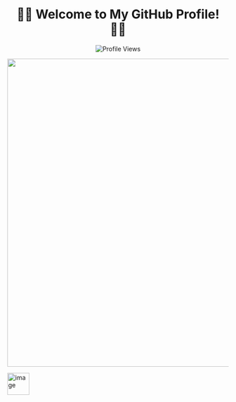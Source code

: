 <div align="center">
  <h1>👨‍💻 Welcome to My GitHub Profile! 👨‍💻</h1>
  <p><img src="https://komarev.com/ghpvc/?username=C00LPIXER&color=red" alt="Profile Views"></p>
</div>
<p align="center">
  <img src="https://github-profile-summary-cards.vercel.app/api/cards/profile-details?username=C00LPIXER&theme=github_dark&hide_border=true&title_color=FF0000&text_color=FF0000&border_color=FF0000" width="700"/>  
</p>

<img src="https://avatars.githubusercontent.com/u/170101755?v=4" align="left" width="50" height="50" alt="image"/>
<!--
```javascript
(function introduce() {
  const profile = {
    name: "Amal Krishna",
    title: "Full-Stack Developer & Cybersecurity Researcher",
    location: "Kerala, India",
    skills: ["MERN Stack", "Network Security", "Penetration Tester", "Bug Hunting", "Secure Coding"],
    certifications: ["Certified Penetration Testing", "EC-Council Certified SOC Analyst"],
    interests: ["Building scalable applications", "Vulnerability discovery", "Offensive Security"],
  };
  console.log(`
    Hi, I'm ${profile.name}! 
    I'm a passionate ${profile.title} from ${profile.location} with expertise in:
    - ${profile.skills.join('\n    - ')}
  
    I love ${profile.interests[0]}, securing them through ${profile.interests[1]}, 
    and diving into ${profile.interests[2]}.
  
    ${profile.certifications.join(' | ')}
  `);
})();
```

## ⚙️ Tools & Technologies

### Programming Languages
![JavaScript](https://img.shields.io/badge/-JavaScript-333?style=flat&logo=javascript)
![TypeScript](https://img.shields.io/badge/-TypeScript-333?style=flat&logo=typescript)
![HTML5](https://img.shields.io/badge/-HTML5-333?style=flat&logo=html5)
![CSS3](https://img.shields.io/badge/-CSS3-333?style=flat&logo=css3)
![C](https://img.shields.io/badge/-C-333?style=flat&logo=c)

### Development Tools
![MongoDB](https://img.shields.io/badge/-MongoDB-333?style=flat&logo=mongodb)
![Express](https://img.shields.io/badge/-Express.js-333?style=flat&logo=express)
![Node.js](https://img.shields.io/badge/-Node.js-333?style=flat&logo=node.js)
![React](https://img.shields.io/badge/-React-333?style=flat&logo=react)
![Angular](https://img.shields.io/badge/-Angular-333?style=flat&logo=angular)
![VSCode](https://img.shields.io/badge/-VSCode-333?style=flat&logo=visual-studio-code)

### Security Tools
![Metasploit](https://img.shields.io/badge/-Metasploit-333?style=flat&logo=metasploit)
![Wireshark](https://img.shields.io/badge/-Wireshark-333?style=flat&logo=wireshark)
![Nmap](https://img.shields.io/badge/-Nmap-333?style=flat&logo=nmap)
![Burp Suite](https://img.shields.io/badge/-Burp%20Suite-333?style=flat&logo=burp-suite)

## 📊 GitHub Analytics

<div align="center">
  <img src="https://github-readme-stats.vercel.app/api?username=C00LPIXER&show_icons=true&count_private=true&hide_border=true&title_color=FF0000&icon_color=FF0000&text_color=FF0000&bg_color=0D1117" alt="GitHub Stats" width="465"/>
  
  <img src="https://github-readme-streak-stats.herokuapp.com/?user=C00LPIXER&stroke=FF0000&background=0D1117&ring=FF0000&fire=FF0000&currStreakNum=FF0000&currStreakLabel=FF0000&sideNums=FF0000&sideLabels=FF0000&dates=FF0000&hide_border=true" width="465"/>
  
  <img src="https://github-readme-stats.vercel.app/api/top-langs/?username=C00LPIXER&layout=compact&hide_border=true&title_color=FF0000&text_color=FF0000&bg_color=0D1117" width="355"/>

  <img src="https://github-readme-activity-graph.vercel.app/graph?username=C00LPIXER&bg_color=0D1117&color=FF0000&line=FF0000&point=FF0000&area=true&hide_border=true" width="700"/>
</div> -->

## Connect with Me
<div align="center">
  <a href="https://www.linkedin.com/in/amalkrishanp">
    <img src="https://img.shields.io/badge/-LinkedIn-333?style=flat&logo=linkedin" alt="LinkedIn">
  </a>
  <a href="https://github.com/C00LPIXER">
    <img src="https://img.shields.io/badge/-GitHub-333?style=flat&logo=github" alt="GitHub">
  </a>
</div>
